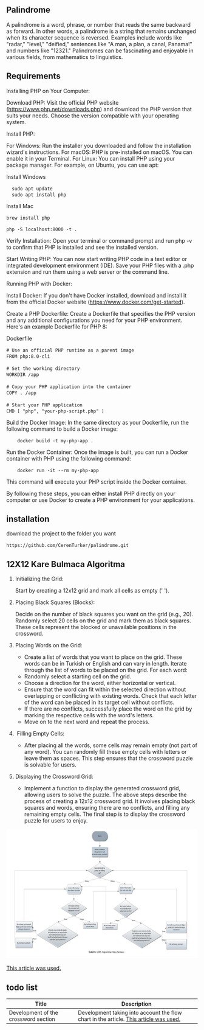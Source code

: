 ## Palindrome

A palindrome is a word, phrase, or number that reads the same backward as forward. In other words, a palindrome is a string that remains unchanged when its character sequence is reversed. Examples include words like "radar," "level," "deified," sentences like "A man, a plan, a canal, Panama!" and numbers like "12321." Palindromes can be fascinating and enjoyable in various fields, from mathematics to linguistics.

## Requirements

Installing PHP on Your Computer:

Download PHP: Visit the official PHP website (https://www.php.net/downloads.php) and download the PHP version that suits your needs. Choose the version compatible with your operating system.

Install PHP:

For Windows: Run the installer you downloaded and follow the installation wizard's instructions.
For macOS: PHP is pre-installed on macOS. You can enable it in your Terminal.
For Linux: You can install PHP using your package manager. For example, on Ubuntu, you can use apt:

Install Windows
```
  sudo apt update
  sudo apt install php
```

Install Mac
```
brew install php
```
```
php -S localhost:8000 -t .
```

Verify Installation: Open your terminal or command prompt and run php -v to confirm that PHP is installed and see the installed version.

Start Writing PHP: You can now start writing PHP code in a text editor or integrated development environment (IDE). Save your PHP files with a .php extension and run them using a web server or the command line.

Running PHP with Docker:

Install Docker: If you don't have Docker installed, download and install it from the official Docker website (https://www.docker.com/get-started).

Create a PHP Dockerfile: Create a Dockerfile that specifies the PHP version and any additional configurations you need for your PHP environment. Here's an example Dockerfile for PHP 8:

Dockerfile
```
# Use an official PHP runtime as a parent image
FROM php:8.0-cli

# Set the working directory
WORKDIR /app

# Copy your PHP application into the container
COPY . /app

# Start your PHP application
CMD [ "php", "your-php-script.php" ]
```
Build the Docker Image: In the same directory as your Dockerfile, run the following command to build a Docker image:

```
    docker build -t my-php-app .
```
Run the Docker Container: Once the image is built, you can run a Docker container with PHP using the following command:

```
    docker run -it --rm my-php-app
```
This command will execute your PHP script inside the Docker container.

By following these steps, you can either install PHP directly on your computer or use Docker to create a PHP environment for your applications.

## installation

download the project to the folder you want
```
https://github.com/CerenTurker/palindrome.git
```

## 12X12 Kare Bulmaca Algoritma

1.  Initializing the Grid:

    Start by creating a 12x12 grid and mark all cells as empty (' ').

2.  Placing Black Squares (Blocks):

    Decide on the number of black squares you want on the grid (e.g., 20).
    Randomly select 20 cells on the grid and mark them as black squares. These cells represent the blocked or unavailable positions in the crossword.

3.  Placing Words on the Grid:

    - Create a list of words that you want to place on the grid. These words can be in Turkish or English and can vary in length.
    Iterate through the list of words to be placed on the grid.
    For each word:
    - Randomly select a starting cell on the grid.
    - Choose a direction for the word, either horizontal or vertical.
    - Ensure that the word can fit within the selected direction without overlapping or conflicting with existing words. Check that each letter of the word can be placed in its target cell without conflicts.
    - If there are no conflicts, successfully place the word on the grid by marking the respective cells with the word's letters.
    - Move on to the next word and repeat the process.
4.  Filling Empty Cells:
    - After placing all the words, some cells may remain empty (not part of any word). You can randomly fill these empty cells with letters or leave them as spaces. This step ensures that the crossword puzzle is solvable for users.
5.  Displaying the Crossword Grid:
    - Implement a function to display the generated crossword grid, allowing users to solve the puzzle.
The above steps describe the process of creating a 12x12 crossword grid. It involves placing black squares and words, ensuring there are no conflicts, and filling any remaining empty cells. The final step is to display the crossword puzzle for users to enjoy.

 ![Alt text](https://github.com/CerenTurker/palindrome/blob/main/algorithm.png)

 [This article was used. ](https://www.researchgate.net/publication/334491580_Cevrimici_Dinamik_Bir_Capraz_Bulmaca_Uretme_Algoritmasi_ve_Performansi_An_Online_Dynamic_Cross-Puzzle_Generation_Algorithm_and_Its_Performance)


## todo list

|Title|Description|
|-|-|
|Development of the crossword section|Development taking into account the flow chart in the article. [This article was used. ](https://www.researchgate.net/publication/334491580_Cevrimici_Dinamik_Bir_Capraz_Bulmaca_Uretme_Algoritmasi_ve_Performansi_An_Online_Dynamic_Cross-Puzzle_Generation_Algorithm_and_Its_Performance)|
